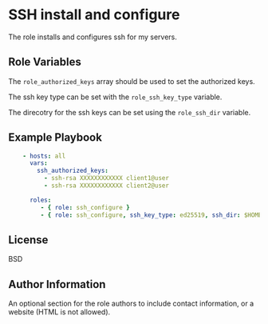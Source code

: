 SSH install and configure
=========

The role installs and configures ssh for my servers.

Role Variables
--------------

The ```role_authorized_keys``` array should be used to set the authorized keys.

The ssh key type can be set with the ```role_ssh_key_type``` variable.

The direcotry for the ssh keys can be set using the ```role_ssh_dir``` variable.

Example Playbook
----------------

```yaml
    - hosts: all
      vars:
        ssh_authorized_keys:
          - ssh-rsa XXXXXXXXXXXX client1@user
          - ssh-rsa XXXXXXXXXXXX client2@user

      roles:
         - { role: ssh_configure }
         - { role: ssh_configure, ssh_key_type: ed25519, ssh_dir: $HOME/.ssh }
```

License
-------

BSD

Author Information
------------------

An optional section for the role authors to include contact information, or a website (HTML is not allowed).
